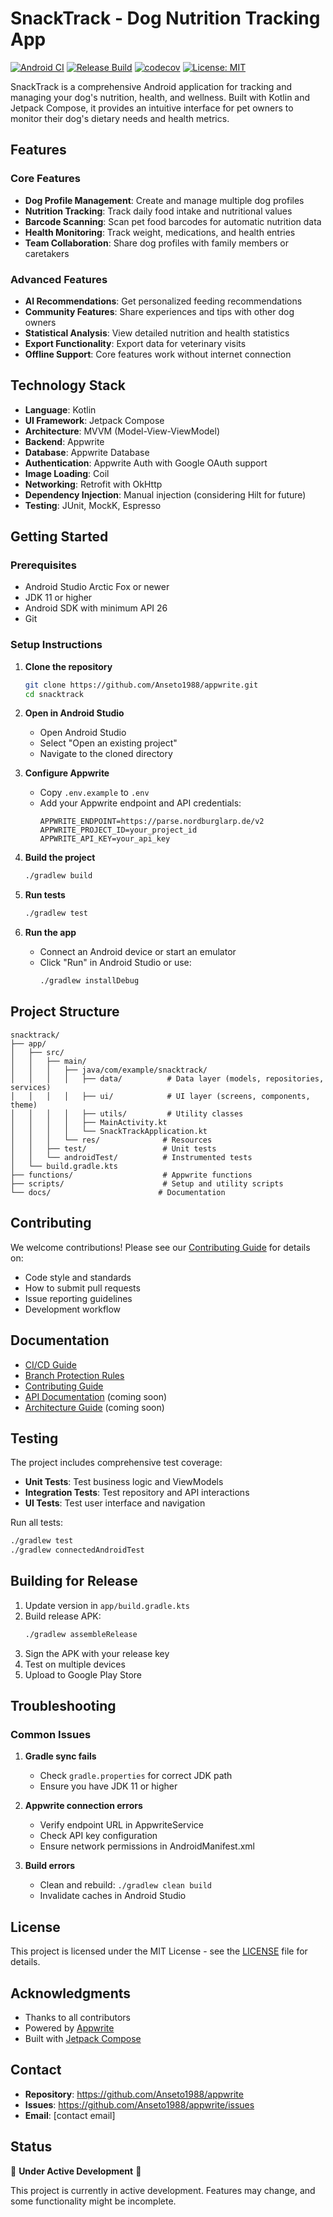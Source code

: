 # SnackTrack - Dog Nutrition Tracking App

[![Android CI](https://github.com/Anseto1988/appwrite/actions/workflows/android-ci.yml/badge.svg)](https://github.com/Anseto1988/appwrite/actions/workflows/android-ci.yml)
[![Release Build](https://github.com/Anseto1988/appwrite/actions/workflows/release.yml/badge.svg)](https://github.com/Anseto1988/appwrite/actions/workflows/release.yml)
[![codecov](https://codecov.io/gh/Anseto1988/appwrite/branch/master/graph/badge.svg)](https://codecov.io/gh/Anseto1988/appwrite)
[![License: MIT](https://img.shields.io/badge/License-MIT-yellow.svg)](https://opensource.org/licenses/MIT)

SnackTrack is a comprehensive Android application for tracking and managing your dog's nutrition, health, and wellness. Built with Kotlin and Jetpack Compose, it provides an intuitive interface for pet owners to monitor their dog's dietary needs and health metrics.

## Features

### Core Features
- **Dog Profile Management**: Create and manage multiple dog profiles
- **Nutrition Tracking**: Track daily food intake and nutritional values
- **Barcode Scanning**: Scan pet food barcodes for automatic nutrition data
- **Health Monitoring**: Track weight, medications, and health entries
- **Team Collaboration**: Share dog profiles with family members or caretakers

### Advanced Features
- **AI Recommendations**: Get personalized feeding recommendations
- **Community Features**: Share experiences and tips with other dog owners
- **Statistical Analysis**: View detailed nutrition and health statistics
- **Export Functionality**: Export data for veterinary visits
- **Offline Support**: Core features work without internet connection

## Technology Stack

- **Language**: Kotlin
- **UI Framework**: Jetpack Compose
- **Architecture**: MVVM (Model-View-ViewModel)
- **Backend**: Appwrite
- **Database**: Appwrite Database
- **Authentication**: Appwrite Auth with Google OAuth support
- **Image Loading**: Coil
- **Networking**: Retrofit with OkHttp
- **Dependency Injection**: Manual injection (considering Hilt for future)
- **Testing**: JUnit, MockK, Espresso

## Getting Started

### Prerequisites

- Android Studio Arctic Fox or newer
- JDK 11 or higher
- Android SDK with minimum API 26
- Git

### Setup Instructions

1. **Clone the repository**
   ```bash
   git clone https://github.com/Anseto1988/appwrite.git
   cd snacktrack
   ```

2. **Open in Android Studio**
   - Open Android Studio
   - Select "Open an existing project"
   - Navigate to the cloned directory

3. **Configure Appwrite**
   - Copy `.env.example` to `.env`
   - Add your Appwrite endpoint and API credentials:
     ```
     APPWRITE_ENDPOINT=https://parse.nordburglarp.de/v2
     APPWRITE_PROJECT_ID=your_project_id
     APPWRITE_API_KEY=your_api_key
     ```

4. **Build the project**
   ```bash
   ./gradlew build
   ```

5. **Run tests**
   ```bash
   ./gradlew test
   ```

6. **Run the app**
   - Connect an Android device or start an emulator
   - Click "Run" in Android Studio or use:
     ```bash
     ./gradlew installDebug
     ```

## Project Structure

```
snacktrack/
├── app/
│   ├── src/
│   │   ├── main/
│   │   │   ├── java/com/example/snacktrack/
│   │   │   │   ├── data/          # Data layer (models, repositories, services)
│   │   │   │   ├── ui/            # UI layer (screens, components, theme)
│   │   │   │   ├── utils/         # Utility classes
│   │   │   │   ├── MainActivity.kt
│   │   │   │   └── SnackTrackApplication.kt
│   │   │   └── res/              # Resources
│   │   ├── test/                 # Unit tests
│   │   └── androidTest/          # Instrumented tests
│   └── build.gradle.kts
├── functions/                    # Appwrite functions
├── scripts/                      # Setup and utility scripts
└── docs/                        # Documentation
```

## Contributing

We welcome contributions! Please see our [Contributing Guide](CONTRIBUTING.md) for details on:
- Code style and standards
- How to submit pull requests
- Issue reporting guidelines
- Development workflow

## Documentation

- [CI/CD Guide](docs/CI-CD.md)
- [Branch Protection Rules](.github/BRANCH_PROTECTION_RULES.md)
- [Contributing Guide](CONTRIBUTING.md)
- [API Documentation](docs/api/README.md) (coming soon)
- [Architecture Guide](docs/architecture/README.md) (coming soon)

## Testing

The project includes comprehensive test coverage:

- **Unit Tests**: Test business logic and ViewModels
- **Integration Tests**: Test repository and API interactions
- **UI Tests**: Test user interface and navigation

Run all tests:
```bash
./gradlew test
./gradlew connectedAndroidTest
```

## Building for Release

1. Update version in `app/build.gradle.kts`
2. Build release APK:
   ```bash
   ./gradlew assembleRelease
   ```
3. Sign the APK with your release key
4. Test on multiple devices
5. Upload to Google Play Store

## Troubleshooting

### Common Issues

1. **Gradle sync fails**
   - Check `gradle.properties` for correct JDK path
   - Ensure you have JDK 11 or higher

2. **Appwrite connection errors**
   - Verify endpoint URL in AppwriteService
   - Check API key configuration
   - Ensure network permissions in AndroidManifest.xml

3. **Build errors**
   - Clean and rebuild: `./gradlew clean build`
   - Invalidate caches in Android Studio

## License

This project is licensed under the MIT License - see the [LICENSE](LICENSE) file for details.

## Acknowledgments

- Thanks to all contributors
- Powered by [Appwrite](https://appwrite.io)
- Built with [Jetpack Compose](https://developer.android.com/jetpack/compose)

## Contact

- **Repository**: https://github.com/Anseto1988/appwrite
- **Issues**: https://github.com/Anseto1988/appwrite/issues
- **Email**: [contact email]

## Status

🚧 **Under Active Development** 🚧

This project is currently in active development. Features may change, and some functionality might be incomplete.